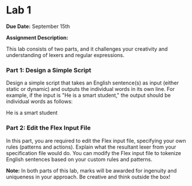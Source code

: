 # Lab 1

**Due Date:** September 15th

**Assignment Description:**

This lab consists of two parts, and it challenges your creativity and understanding of lexers and regular expressions.

### Part 1: Design a Simple Script

Design a simple script that takes an English sentence(s) as input (either static or dynamic) and outputs the individual words in its own line. For example, if the input is "He is a smart student," the output should be individual words as follows:

He
is
a
smart
student

### Part 2: Edit the Flex Input File

In this part, you are required to edit the Flex input file, specifying your own rules (patterns and actions). Explain what the resultant lexer from your specification file would do. You can modify the Flex input file to tokenize English sentences based on your custom rules and patterns.

**Note:** In both parts of this lab, marks will be awarded for ingenuity and uniqueness in your approach. Be creative and think outside the box!
